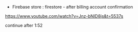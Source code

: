 - Firebase store : firestore - after billing account confirmation 

https://www.youtube.com/watch?v=Jnz-bNID8js&t=5537s 

continue after 1:52 